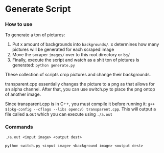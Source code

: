 # Generate Script

### How to use

To generate a ton of pictures:

1. Put x amount of backgrounds into `backgrounds/`. x determines how many pictures will be generated for each scraped image
2. Move the scraper `images/` over to this root directory or `bg/`
3. Finally, execute the script and watch as a shit ton of pictures is generated: `python generate.py`

These collection of scripts crop pictures and change their backgrounds.

transparent.cpp essentially changes the picture to a png as that allows for an alpha channel. After that, you can use switch.py to place the png ontop of another image.

Since transparent.cpp is in C++, you must compile it before running it: `g++ $(pkg-config --cflags --libs opencv) transparent.cpp`. This will output a file called a.out which you can execute using `./a.out`

### Commands

`./a.out <input image> <output dest>`

`python switch.py <input image> <background image> <output dest>`
